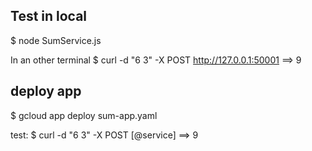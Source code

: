 ## Test in local
$ node SumService.js

In an other terminal
$ curl -d "6 3" -X POST http://127.0.0.1:50001
==> 9


## deploy app
$ gcloud app deploy sum-app.yaml

test:
$ curl -d "6 3" -X POST [@service]
==> 9
